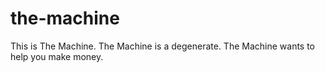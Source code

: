 # the-machine

This is The Machine. The Machine is a degenerate. The Machine wants to help you make money.
